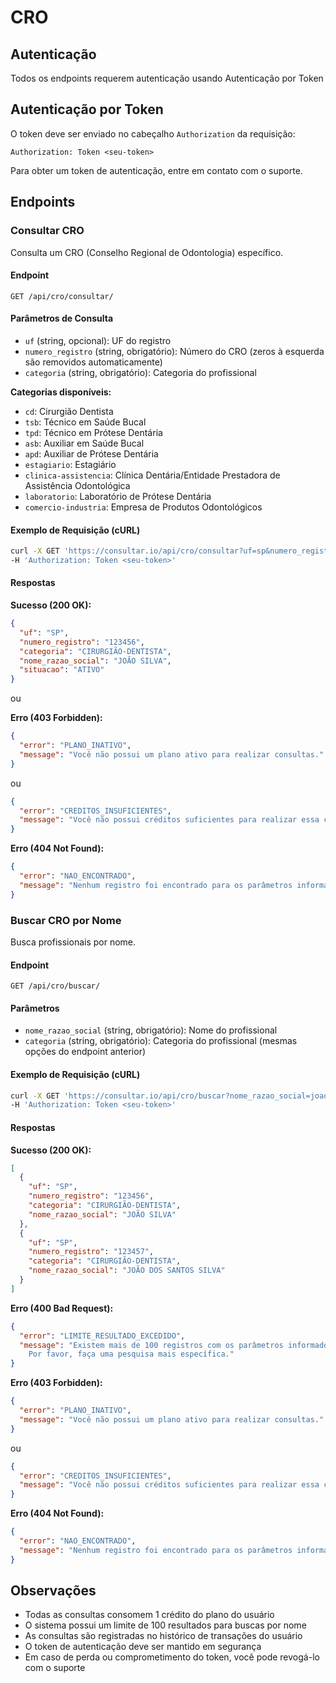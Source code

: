 # CRO

## Autenticação

Todos os endpoints requerem autenticação usando Autenticação por Token

## Autenticação por Token

O token deve ser enviado no cabeçalho `Authorization` da requisição:

`Authorization: Token <seu-token>`

Para obter um token de autenticação, entre em contato com o suporte.

## Endpoints

### Consultar CRO

Consulta um CRO (Conselho Regional de Odontologia) específico.

#### Endpoint

`GET /api/cro/consultar/`

#### Parâmetros de Consulta

- `uf` (string, opcional): UF do registro
- `numero_registro` (string, obrigatório): Número do CRO (zeros à esquerda
  são removidos automaticamente)
- `categoria` (string, obrigatório): Categoria do profissional

**Categorias disponíveis:**

- `cd`: Cirurgião Dentista
- `tsb`: Técnico em Saúde Bucal
- `tpd`: Técnico em Prótese Dentária
- `asb`: Auxiliar em Saúde Bucal
- `apd`: Auxiliar de Prótese Dentária
- `estagiario`: Estagiário
- `clinica-assistencia`: Clínica Dentária/Entidade Prestadora de Assistência
  Odontológica
- `laboratorio`: Laboratório de Prótese Dentária
- `comercio-industria`: Empresa de Produtos Odontológicos

#### Exemplo de Requisição (cURL)

```bash
curl -X GET 'https://consultar.io/api/cro/consultar?uf=sp&numero_registro=123456&categoria=cd' \
-H 'Authorization: Token <seu-token>'
```

#### Respostas

**Sucesso (200 OK):**

```json
{
  "uf": "SP",
  "numero_registro": "123456",
  "categoria": "CIRURGIÃO-DENTISTA",
  "nome_razao_social": "JOÃO SILVA",
  "situacao": "ATIVO"
}
```

ou

**Erro (403 Forbidden):**

```json
{
  "error": "PLANO_INATIVO",
  "message": "Você não possui um plano ativo para realizar consultas."
}
```

ou

```json
{
  "error": "CREDITOS_INSUFICIENTES",
  "message": "Você não possui créditos suficientes para realizar essa consulta."
}
```

**Erro (404 Not Found):**

```json
{
  "error": "NAO_ENCONTRADO",
  "message": "Nenhum registro foi encontrado para os parâmetros informados."
}
```

### Buscar CRO por Nome

Busca profissionais por nome.

#### Endpoint

`GET /api/cro/buscar/`

#### Parâmetros

- `nome_razao_social` (string, obrigatório): Nome do profissional
- `categoria` (string, obrigatório): Categoria do profissional (mesmas opções do
  endpoint anterior)

#### Exemplo de Requisição (cURL)

```bash
curl -X GET 'https://consultar.io/api/cro/buscar?nome_razao_social=joao%20silva&categoria=cd' \
-H 'Authorization: Token <seu-token>'
```

#### Respostas

**Sucesso (200 OK):**

```json
[
  {
    "uf": "SP",
    "numero_registro": "123456",
    "categoria": "CIRURGIÃO-DENTISTA",
    "nome_razao_social": "JOÃO SILVA"
  },
  {
    "uf": "SP",
    "numero_registro": "123457",
    "categoria": "CIRURGIÃO-DENTISTA",
    "nome_razao_social": "JOÃO DOS SANTOS SILVA"
  }
]
```

**Erro (400 Bad Request):**

```json
{
  "error": "LIMITE_RESULTADO_EXCEDIDO",
  "message": "Existem mais de 100 registros com os parâmetros informados.
    Por favor, faça uma pesquisa mais específica."
}
```

**Erro (403 Forbidden):**

```json
{
  "error": "PLANO_INATIVO",
  "message": "Você não possui um plano ativo para realizar consultas."
}
```

ou

```json
{
  "error": "CREDITOS_INSUFICIENTES",
  "message": "Você não possui créditos suficientes para realizar essa consulta."
}
```

**Erro (404 Not Found):**

```json
{
  "error": "NAO_ENCONTRADO",
  "message": "Nenhum registro foi encontrado para os parâmetros informados."
}
```

## Observações

- Todas as consultas consomem 1 crédito do plano do usuário
- O sistema possui um limite de 100 resultados para buscas por nome
- As consultas são registradas no histórico de transações do usuário
- O token de autenticação deve ser mantido em segurança
- Em caso de perda ou comprometimento do token,
  você pode revogá-lo com o suporte
